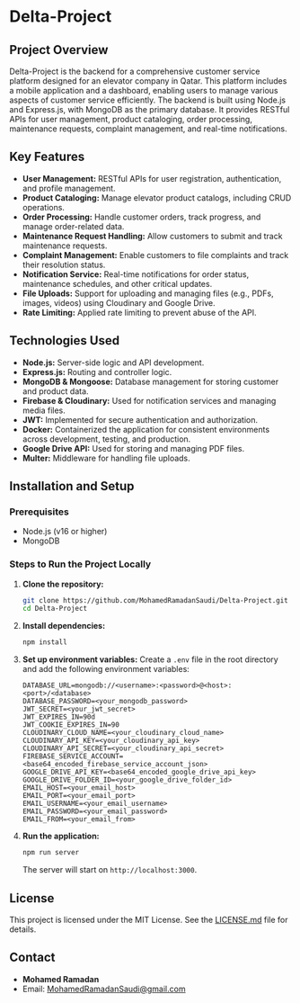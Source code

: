 # Delta-Project

## Project Overview

Delta-Project is the backend for a comprehensive customer service platform designed for an elevator company in Qatar. This platform includes a mobile application and a dashboard, enabling users to manage various aspects of customer service efficiently. The backend is built using Node.js and Express.js, with MongoDB as the primary database. It provides RESTful APIs for user management, product cataloging, order processing, maintenance requests, complaint management, and real-time notifications.

## Key Features

- **User Management:** RESTful APIs for user registration, authentication, and profile management.
- **Product Cataloging:** Manage elevator product catalogs, including CRUD operations.
- **Order Processing:** Handle customer orders, track progress, and manage order-related data.
- **Maintenance Request Handling:** Allow customers to submit and track maintenance requests.
- **Complaint Management:** Enable customers to file complaints and track their resolution status.
- **Notification Service:** Real-time notifications for order status, maintenance schedules, and other critical updates.
- **File Uploads:** Support for uploading and managing files (e.g., PDFs, images, videos) using Cloudinary and Google Drive.
- **Rate Limiting:** Applied rate limiting to prevent abuse of the API.

## Technologies Used

- **Node.js:** Server-side logic and API development.
- **Express.js:** Routing and controller logic.
- **MongoDB & Mongoose:** Database management for storing customer and product data.
- **Firebase & Cloudinary:** Used for notification services and managing media files.
- **JWT:** Implemented for secure authentication and authorization.
- **Docker:** Containerized the application for consistent environments across development, testing, and production.
- **Google Drive API:** Used for storing and managing PDF files.
- **Multer:** Middleware for handling file uploads.

## Installation and Setup

### Prerequisites

- Node.js (v16 or higher)
- MongoDB

### Steps to Run the Project Locally

1. **Clone the repository:**

   ```bash
   git clone https://github.com/MohamedRamadanSaudi/Delta-Project.git
   cd Delta-Project
   ```

2. **Install dependencies:**

   ```bash
   npm install
   ```

3. **Set up environment variables:**
   Create a `.env` file in the root directory and add the following environment variables:

   ```plaintext
   DATABASE_URL=mongodb://<username>:<password>@<host>:<port>/<database>
   DATABASE_PASSWORD=<your_mongodb_password>
   JWT_SECRET=<your_jwt_secret>
   JWT_EXPIRES_IN=90d
   JWT_COOKIE_EXPIRES_IN=90
   CLOUDINARY_CLOUD_NAME=<your_cloudinary_cloud_name>
   CLOUDINARY_API_KEY=<your_cloudinary_api_key>
   CLOUDINARY_API_SECRET=<your_cloudinary_api_secret>
   FIREBASE_SERVICE_ACCOUNT=<base64_encoded_firebase_service_account_json>
   GOOGLE_DRIVE_API_KEY=<base64_encoded_google_drive_api_key>
   GOOGLE_DRIVE_FOLDER_ID=<your_google_drive_folder_id>
   EMAIL_HOST=<your_email_host>
   EMAIL_PORT=<your_email_port>
   EMAIL_USERNAME=<your_email_username>
   EMAIL_PASSWORD=<your_email_password>
   EMAIL_FROM=<your_email_from>
   ```

4. **Run the application:**
   ```bash
   npm run server
   ```
   The server will start on `http://localhost:3000`.

## License

This project is licensed under the MIT License. See the [LICENSE.md](LICENSE.md) file for details.

## Contact

- **Mohamed Ramadan**
- Email: [MohamedRamadanSaudi@gmail.com](mailto:MohamedRamadanSaudi@gmail.com)
